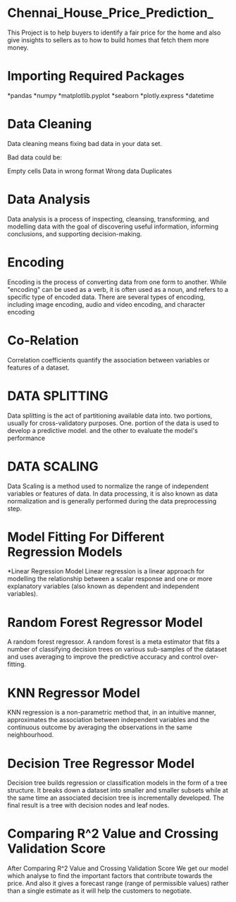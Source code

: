 # Chennai_House_Price_Prediction_
This Project is to help buyers to identify a fair price for the home and also give insights to sellers as to how to build homes that fetch them more money.
# Importing Required Packages
*pandas 
*numpy
*matplotlib.pyplot
*seaborn
*plotly.express
*datetime
# Data Cleaning
Data cleaning means fixing bad data in your data set.

Bad data could be:

Empty cells
Data in wrong format
Wrong data
Duplicates

# Data Analysis
Data analysis is a process of inspecting, cleansing, transforming, and modelling data with the goal of discovering useful information, informing conclusions, and supporting decision-making.

# Encoding
Encoding is the process of converting data from one form to another. While "encoding" can be used as a verb, it is often used as a noun, and refers to a specific type of encoded data. There are several types of encoding, including image encoding, audio and video encoding, and character encoding

# Co-Relation
Correlation coefficients quantify the association between variables or features of a dataset.

# DATA SPLITTING
Data splitting is the act of partitioning available data into. two portions, usually for cross-validatory purposes. One. portion of the data is used to develop a predictive model. and the other to evaluate the model's performance

# DATA SCALING
Data Scaling is a method used to normalize the range of independent variables or features of data. In data processing, it is also known as data normalization and is generally performed during the data preprocessing step.

# Model Fitting For Different Regression Models
*Linear Regression Model
Linear regression is a linear approach for modelling the relationship between a scalar response and one or more explanatory variables (also known as dependent and independent variables). 

# Random Forest Regressor Model
A random forest regressor. A random forest is a meta estimator that fits a number of classifying decision trees on various sub-samples of the dataset and uses averaging to improve the predictive accuracy and control over-fitting.

# KNN Regressor Model
KNN regression is a non-parametric method that, in an intuitive manner, approximates the association between independent variables and the continuous outcome by averaging the observations in the same neighbourhood.

# Decision Tree Regressor Model
Decision tree builds regression or classification models in the form of a tree structure. It breaks down a dataset into smaller and smaller subsets while at the same time an associated decision tree is incrementally developed. The final result is a tree with decision nodes and leaf nodes.

# Comparing R^2 Value and Crossing Validation Score
After Comparing R^2 Value and Crossing Validation Score We get our model which analyse to find the important factors that contribute towards the price. And also it gives a forecast range (range of permissible values) rather than a single estimate as it will help the customers to negotiate.

